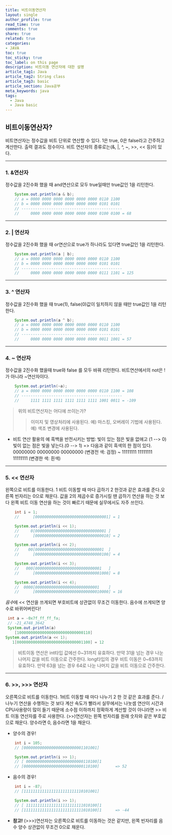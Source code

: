 ```yaml
---
title: 비트이동연산자
layout: single
author_profile: true
read_time: true
comments: true
share: true
related: true
categories:
- JAVA
toc: true
toc_sticky: true
toc_label: on this page
description: 비트이동 연산자에 대한 설명
article_tag1: Java
article_tag2: String class
article_tag3: basic
article_section: Java공부
meta_keywords: java
tags:
  - Java
  - Java basic
---
```


## 비트이동연산자?
비트연산자는 정수값을 비트 단위로 연산할 수 있다.
1은 true, 0은 false라고 간주하고 계산한다. 출력 결과도 정수이다.
비트 연산자의 종류로는(&, |, ^, ~, >>, << 등)이 있다.

----------------------------
### 1. &연산자
정수값을 2진수화 했을 때 and연산으로 모두 true일때만 true값인 1을 리턴한다.

```java
    System.out.println(a & b);
    // a = 0000 0000 0000 0000 0000 0000 0110 1100
    // b = 0000 0000 0000 0000 0000 0000 0101 0101
    // --------------------------------------------
    //     0000 0000 0000 0000 0000 0000 0100 0100 = 68
```
------------------------------------------
### 2. | 연산자
정수값을 2진수화 했을 때 or연산으로 true가 하나라도 있다면 true값인 1을 리턴한다.
```java
    System.out.println(a | b);
    // a = 0000 0000 0000 0000 0000 0000 0110 1100
    // b = 0000 0000 0000 0000 0000 0000 0101 0101
    // --------------------------------------------
    //     0000 0000 0000 0000 0000 0000 0111 1101 = 125
```
--------------------------------------
### 3. ^ 연산자
정수값을 2진수화 했을 때 true(1), false(0)값이 일치하지 않을 때만 true값인 1을 리턴한다.
```java
    System.out.println(a ^ b);
    // a = 0000 0000 0000 0000 0000 0000 0110 1100
    // b = 0000 0000 0000 0000 0000 0000 0101 0101
    // --------------------------------------------
    //     0000 0000 0000 0000 0000 0000 0011 1001 = 57
```
---------------------------------
### 4. ~ 연산자
정수값을 2진수화 했을때 true와 false 를 모두 바꿔 리턴한다.
비트연산에서의 not은 !가 아니라 ~연산자이다.
```java
    System.out.println(~a);
    // a = 0000 0000 0000 0000 0000 0000 0110 1100 = 108
    // --------------------------------------------
    //     1111 1111 1111 1111 1111 1111 1001 0011 = -109
```


> 위의 비트연산자는 어디에 쓰이는가?
>> 이미지 및 영상처리에 사용된다.
예) 마스킹, 오버레이 기법에 사용된다.
예) 색조 변경에 사용된다.

* 비트 연산 활용의 예
흑백을 반전시키는 방법:
빛이 있는 점은 빛을 없애고 (1 --> 0)
빛이 없는 점은 빛을 넣는다.(0 --> 1)
=> 다음과 같이 흑색의 한 점이 있다.
00000000 00000000 00000000 (변경전 색: 검정)
~
11111111 11111111 11111111 (변경한 색: 흰색)

------------------------------
### 5. << 연산자
왼쪽으로 비트를 이동한다. 1 비트 이동할 때 마다 곱하기 2 한것과 같은 효과를 준다.오른쪽 빈자리는 0으로 채운다. 값을 2의 제곱수로 증가시킬 땐 곱하기 연산을 하는 것 보다 왼쪽 비트 이동 연산을 하는 것이 빠르기 때문에 실무에서도 자주 쓰인다.
```java
    int i = 1;
    //      [00000000000000000000000000000001] = 1

    System.out.println(i << 1);
    //     0[0000000000000000000000000000001 ]
    //      [00000000000000000000000000000010] = 2

    System.out.println(i << 2);
    //    00[000000000000000000000000000001  ]
    //      [00000000000000000000000000000100] = 4

    System.out.println(i << 3);
    //   000[00000000000000000000000000001   ]
    //      [00000000000000000000000000001000] = 8

    System.out.println(i << 4);
    //  0000[0000000000000000000000000001    ]
    //      [00000000000000000000000000010000] = 16
```

*음수*에 << 연산을 쓰게되면 부호비트에 상관없이 무조건 이동한다. 음수에 쓰게되면 양수로 바뀌어버린다!
```    java
 int a = -0x7f_ff_ff_fa; 
 // -21_4748_3642
 System.out.println(a)
    [10000000000000000000000000000110]
System.out.println(a << 1);
   1[00000000000000000000000000001100] = 12
```

> 비트이동 연산은 int타입 값에선 0~31까지 유효하다. 만약 31을 넘는 경우 나눈 나머지 값을 비트 이동으로 간주한다. 
long타입의 경우 비트 이동은 0~63까지 유효하다. 만약 63을 넘는 경우 64로 나눈 나머지 값을 비트 이동으로 간주한다.

-----------------------------------
### 6. >>, >>> 연산자
오른쪽으로 비트를 이동한다. 1비트 이동할 때 마다 나누기 2 한 것 같은 효과를 준다. / 나누기 연산을 수행하는 것 보다 계산 속도가 빨라서 실무에서는 나눗셈 연산이 시간과 CPU사용량이 많이 들기 때문에 소수점 이하까지 정확하게 계산할 것이 아니라면 >> 비트 이동 연산자를 주로 사용한다. 
(>>)연산자는 왼쪽 빈자리를 원래 숫자와 같은 부호값으로 채운다.
양수라면 0, 음수라면 1을 채운다. 

* 양수의 경우!

```java
    int i = 105;
    // [00000000000000000000000001101001]

    System.out.println(i >> 1);
    // [ 0000000000000000000000000110100]1
    // [00000000000000000000000000110100]       => 52
```
* 음수의 경우!

```java
    int i = -87;
    // [11111111111111111111111110101001]

    System.out.println(i >> 1);
    // [ 1111111111111111111111111010100]1
    // [11111111111111111111111111010100]1      => -44

```
* **참고!** (>>>)연산자는 오른쪽으로 비트를 이동하는 것은 같지만, 왼쪽 빈자리를 음수 양수 상관없이 무조건 0으로 채운다.
